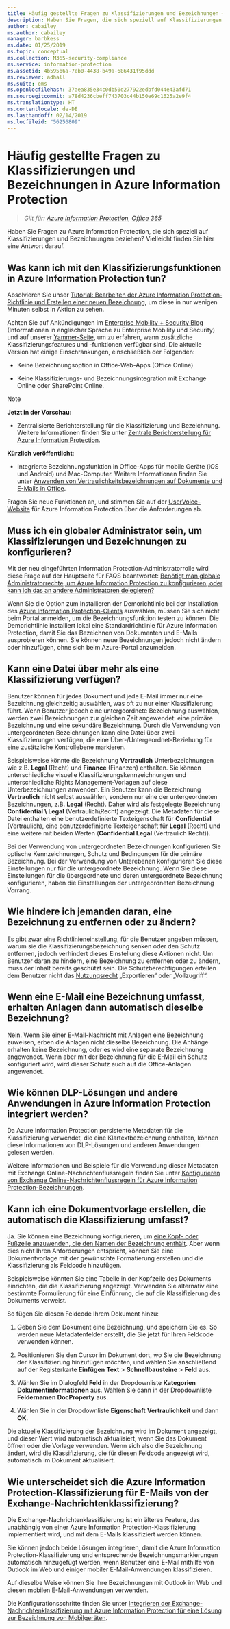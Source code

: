 ```yaml
---
title: Häufig gestellte Fragen zu Klassifizierungen und Bezeichnungen – AIP
description: Haben Sie Fragen, die sich speziell auf Klassifizierungen und Bezeichnungen bei Azure Information Protection beziehen? Vielleicht finden Sie hier eine Antwort darauf.
author: cabailey
ms.author: cabailey
manager: barbkess
ms.date: 01/25/2019
ms.topic: conceptual
ms.collection: M365-security-compliance
ms.service: information-protection
ms.assetid: 4b595b6a-7eb0-4438-b49a-686431f95ddd
ms.reviewer: adhall
ms.suite: ems
ms.openlocfilehash: 37aea835e34c0db50d277922edbfd044e43afd71
ms.sourcegitcommit: a78d4236cbeff743703c44b150e69c1625a2e9f4
ms.translationtype: HT
ms.contentlocale: de-DE
ms.lasthandoff: 02/14/2019
ms.locfileid: "56256809"
---
```

# <a name="frequently-asked-questions-about-classification-and-labeling-in-azure-information-protection"></a>Häufig gestellte Fragen zu Klassifizierungen und Bezeichnungen in Azure Information Protection

>*Gilt für: [Azure Information Protection](https://azure.microsoft.com/pricing/details/information-protection), [Office 365](https://download.microsoft.com/download/E/C/F/ECF42E71-4EC0-48FF-AA00-577AC14D5B5C/Azure_Information_Protection_licensing_datasheet_EN-US.pdf)*

Haben Sie Fragen zu Azure Information Protection, die sich speziell auf Klassifizierungen und Bezeichnungen beziehen?  Vielleicht finden Sie hier eine Antwort darauf. 

## <a name="what-can-i-do-with-the-classification-capabilities-in-azure-information-protection"></a>Was kann ich mit den Klassifizierungsfunktionen in Azure Information Protection tun?

Absolvieren Sie unser [Tutorial: Bearbeiten der Azure Information Protection-Richtlinie und Erstellen einer neuen Bezeichnung](infoprotect-quick-start-tutorial.md), um diese in nur wenigen Minuten selbst in Aktion zu sehen.

Achten Sie auf Ankündigungen im [Enterprise Mobility + Security Blog](https://techcommunity.microsoft.com/t5/Enterprise-Mobility-Security/bg-p/enterprisemobilityandsecurity/label-name/Azure%20Information%20Protection) (Informationen in englischer Sprache zu Enterprise Mobility und Security) und auf unserer [Yammer-Seite](https://www.yammer.com/askipteam/#/threads/inGroup?type=in_group&feedId=8652489&view=all), um zu erfahren, wann zusätzliche Klassifizierungsfeatures und -funktionen verfügbar sind. Die aktuelle Version hat einige Einschränkungen, einschließlich der Folgenden:

- Keine Bezeichnungsoption in Office-Web-Apps (Office Online)

- Keine Klassifizierungs- und Bezeichnungsintegration mit Exchange Online oder SharePoint Online.

> [!NOTE]
> **Jetzt in der Vorschau:**
> - Zentralisierte Berichterstellung für die Klassifizierung und Bezeichnung. Weitere Informationen finden Sie unter [Zentrale Berichterstellung für Azure Information Protection](reports-aip.md).
>
>**Kürzlich veröffentlicht**:
> - Integrierte Bezeichnungsfunktion in Office-Apps für mobile Geräte (iOS und Android) und Mac-Computer. Weitere Informationen finden Sie unter [Anwenden von Vertraulichkeitsbezeichnungen auf Dokumente und E-Mails in Office](https://aka.ms/officemipdocs).

Fragen Sie neue Funktionen an, und stimmen Sie auf der [UserVoice-Website](https://msip.uservoice.com/) für Azure Information Protection über die Anforderungen ab.

## <a name="do-i-need-to-be-a-global-admin-to-configure-classification-and-labels"></a>Muss ich ein globaler Administrator sein, um Klassifizierungen und Bezeichnungen zu konfigurieren?

Mit der neu eingeführten Information Protection-Administratorrolle wird diese Frage auf der Hauptseite für FAQS beantwortet: [Benötigt man globale Administratorrechte, um Azure Information Protection zu konfigurieren, oder kann ich das an andere Administratoren delegieren?](faqs.md#do-you-need-to-be-a-global-admin-to-configure-azure-information-protection-or-can-i-delegate-to-other-administrators)

Wenn Sie die Option zum Installieren der Demorichtlinie bei der Installation des [Azure Information Protection-Clients](https://www.microsoft.com/en-us/download/details.aspx?id=53018) auswählen, müssen Sie sich nicht beim Portal anmelden, um die Bezeichnungsfunktion testen zu können. Die Demorichtlinie installiert lokal eine Standardrichtlinie für Azure Information Protection, damit Sie das Bezeichnen von Dokumenten und E-Mails ausprobieren können. Sie können neue Bezeichnungen jedoch nicht ändern oder hinzufügen, ohne sich beim Azure-Portal anzumelden. 

## <a name="can-a-file-have-more-than-one-classification"></a>Kann eine Datei über mehr als eine Klassifizierung verfügen?

Benutzer können für jedes Dokument und jede E-Mail immer nur eine Bezeichnung gleichzeitig auswählen, was oft zu nur einer Klassifizierung führt. Wenn Benutzer jedoch eine untergeordnete Bezeichnung auswählen, werden zwei Bezeichnungen zur gleichen Zeit angewendet: eine primäre Bezeichnung und eine sekundäre Bezeichnung. Durch die Verwendung von untergeordneten Bezeichnungen kann eine Datei über zwei Klassifizierungen verfügen, die eine Über-/Untergeordnet-Beziehung für eine zusätzliche Kontrollebene markieren.

Beispielsweise könnte die Bezeichnung **Vertraulich** Unterbezeichnungen wie z.B. **Legal** (Recht) und **Finance** (Finanzen) enthalten. Sie können unterschiedliche visuelle Klassifizierungskennzeichnungen und unterschiedliche Rights Management-Vorlagen auf diese Unterbezeichnungen anwenden. Ein Benutzer kann die Bezeichnung **Vertraulich** nicht selbst auswählen, sondern nur eine der untergeordneten Bezeichnungen, z.B. **Legal** (Recht). Daher wird als festgelegte Bezeichnung **Confidential \ Legal** (Vertraulich\Recht) angezeigt. Die Metadaten für diese Datei enthalten eine benutzerdefinierte Texteigenschaft für **Confidential** (Vertraulich), eine benutzerdefinierte Texteigenschaft für **Legal** (Recht) und eine weitere mit beiden Werten (**Confidential Legal** (Vertraulich Recht)). 

Bei der Verwendung von untergeordneten Bezeichnungen konfigurieren Sie optische Kennzeichnungen, Schutz und Bedingungen für die primäre Bezeichnung. Bei der Verwendung von Unterebenen konfigurieren Sie diese Einstellungen nur für die untergeordnete Bezeichnung. Wenn Sie diese Einstellungen für die übergeordnete und deren untergeordnete Bezeichnung konfigurieren, haben die Einstellungen der untergeordneten Bezeichnung Vorrang.

## <a name="how-do-i-prevent-somebody-from-removing-or-changing-a-label"></a>Wie hindere ich jemanden daran, eine Bezeichnung zu entfernen oder zu ändern?

Es gibt zwar eine [Richtlinieneinstellung](configure-policy-settings.md), für die Benutzer angeben müssen, warum sie die Klassifizierungsbezeichnung senken oder den Schutz entfernen, jedoch verhindert dieses Einstellung diese Aktionen nicht. Um Benutzer daran zu hindern, eine Bezeichnung zu entfernen oder zu ändern, muss der Inhalt bereits geschützt sein. Die Schutzberechtigungen erteilen dem Benutzer nicht das [Nutzungsrecht](configure-usage-rights.md) „Exportieren“ oder „Vollzugriff“. 

## <a name="when-an-email-is-labeled-do-any-attachments-automatically-get-the-same-labeling"></a>Wenn eine E-Mail eine Bezeichnung umfasst, erhalten Anlagen dann automatisch dieselbe Bezeichnung?

Nein. Wenn Sie einer E-Mail-Nachricht mit Anlagen eine Bezeichnung zuweisen, erben die Anlagen nicht dieselbe Bezeichnung. Die Anhänge erhalten keine Bezeichnung, oder es wird eine separate Bezeichnung angewendet. Wenn aber mit der Bezeichnung für die E-Mail ein Schutz konfiguriert wird, wird dieser Schutz auch auf die Office-Anlagen angewendet.

## <a name="how-can-dlp-solutions-and-other-applications-integrate-with-azure-information-protection"></a>Wie können DLP-Lösungen und andere Anwendungen in Azure Information Protection integriert werden?

Da Azure Information Protection persistente Metadaten für die Klassifizierung verwendet, die eine Klartextbezeichnung enthalten, können diese Informationen von DLP-Lösungen und anderen Anwendungen gelesen werden. 

Weitere Informationen und Beispiele für die Verwendung dieser Metadaten mit Exchange Online-Nachrichtenflussregeln finden Sie unter [Konfigurieren von Exchange Online-Nachrichtenflussregeln für Azure Information Protection-Bezeichnungen](configure-exo-rules.md).

## <a name="can-i-create-a-document-template-that-automatically-includes-the-classification"></a>Kann ich eine Dokumentvorlage erstellen, die automatisch die Klassifizierung umfasst?

Ja. Sie können eine Bezeichnung konfigurieren, um [eine Kopf- oder Fußzeile anzuwenden, die den Namen der Bezeichnung enthält](configure-policy-markings.md). Aber wenn dies nicht Ihren Anforderungen entspricht, können Sie eine Dokumentvorlage mit der gewünschte Formatierung erstellen und die Klassifizierung als Feldcode hinzufügen. 

Beispielsweise könnten Sie eine Tabelle in der Kopfzeile des Dokuments einrichten, die die Klassifizierung angezeigt. Verwenden Sie alternativ eine bestimmte Formulierung für eine Einführung, die auf die Klassifizierung des Dokuments verweist.

So fügen Sie diesen Feldcode Ihrem Dokument hinzu:

1. Geben Sie dem Dokument eine Bezeichnung, und speichern Sie es. So werden neue Metadatenfelder erstellt, die Sie jetzt für Ihren Feldcode verwenden können.

2. Positionieren Sie den Cursor im Dokument dort, wo Sie die Bezeichnung der Klassifizierung hinzufügen möchten, und wählen Sie anschließend auf der Registerkarte **Einfügen** **Text** > **Schnellbausteine** > **Feld** aus.

3. Wählen Sie im Dialogfeld **Feld** in der Dropdownliste **Kategorien** **Dokumentinformationen** aus. Wählen Sie dann in der Dropdownliste **Feldernamen** **DocProperty** aus.

4. Wählen Sie in der Dropdownliste **Eigenschaft** **Vertraulichkeit** und dann **OK**.

Die aktuelle Klassifizierung der Bezeichnung wird im Dokument angezeigt, und dieser Wert wird automatisch aktualisiert, wenn Sie das Dokument öffnen oder die Vorlage verwenden. Wenn sich also die Bezeichnung ändert, wird die Klassifizierung, die für diesen Feldcode angezeigt wird, automatisch im Dokument aktualisiert.

## <a name="how-is-azure-information-protection-classification-for-emails-different-from-exchange-message-classification"></a>Wie unterscheidet sich die Azure Information Protection-Klassifizierung für E-Mails von der Exchange-Nachrichtenklassifizierung?

Die Exchange-Nachrichtenklassifizierung ist ein älteres Feature, das unabhängig von einer Azure Information Protection-Klassifizierung implementiert wird, und mit dem E-Mails klassifiziert werden können. 

Sie können jedoch beide Lösungen integrieren, damit die Azure Information Protection-Klassifizierung und entsprechende Bezeichnungsmarkierungen automatisch hinzugefügt werden, wenn Benutzer eine E-Mail mithilfe von Outlook im Web und einiger mobiler E-Mail-Anwendungen klassifizieren. 

Auf dieselbe Weise können Sie Ihre Bezeichnungen mit Outlook im Web und diesen mobilen E-Mail-Anwendungen verwenden.

Die Konfigurationsschritte finden Sie unter [Integrieren der Exchange-Nachrichtenklassifizierung mit Azure Information Protection für eine Lösung zur Bezeichnung von Mobilgeräten](./rms-client/client-admin-guide-customizations.md#integration-with-exchange-message-classification-for-a-mobile-device-labeling-solution). 




